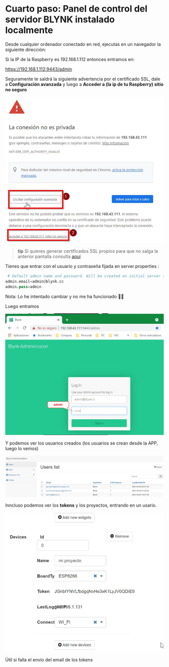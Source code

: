 # Cuarto paso: Panel de control del servidor BLYNK instalado localmente

Desde cualquier ordenador conectado en red, ejecutas en un navegador la siguiente dirección:

Si la IP de la Raspberry es 192.168.1.112 entonces entramos en:

https://192.168.1.112:9443/admin

Seguramente te saldrá la siguiente advertencia por el certificado SSL, dale a **Configuración avanzada** y luego a **Acceder a (la ip de tu Raspberry) sitio no seguro**

![](/assets/avanzada20.jpg)

>**tip**
>Si quieres generar certificados SSL propios para que no salga la anterior pantalla consulta [aquí](https://www.sysadminsdecuba.com/2020/04/instalando-blynk-server-localmente/)

Tienes que entrar con el usuario y contraseña fijada en server.properties :

```python
 # Default admin name and password. Will be created on initial server start
admin.email=admin@blynk.cc
admin.pass=admin
```
Nota: Lo he intentado cambiar y no me ha funcionado 🤷‍♂️

Luego entramos

![](/assets/avanzado7.jpg)

Y podemos ver los usuarios creados (los usuarios se crean desde la APP, luego lo vemos)

![](/assets/avanzado8.jpg)

Inncluso podemos ver los **tokens** y los proyectos, entrando en un usario.

![](/assets/avanzado9.jpg)

Útil si falla el envío del email de los tokens

